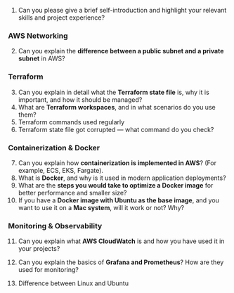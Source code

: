 1. Can you please give a brief self-introduction and highlight your relevant skills and project experience?


### **AWS Networking**

2. Can you explain the **difference between a public subnet and a private subnet** in AWS?

### **Terraform**

3. Can you explain in detail what the **Terraform state file** is, why it is important, and how it should be managed?
4. What are **Terraform workspaces**, and in what scenarios do you use them?
5. Terraform commands used regularly
6. Terraform state file got corrupted — what command do you check?

### **Containerization & Docker**

7. Can you explain how **containerization is implemented in AWS**? (For example, ECS, EKS, Fargate).
8. What is **Docker**, and why is it used in modern application deployments?
9. What are the **steps you would take to optimize a Docker image** for better performance and smaller size?
10. If you have a **Docker image with Ubuntu as the base image**, and you want to use it on a **Mac system**, will it work or not? Why?


### **Monitoring & Observability**

11. Can you explain what **AWS CloudWatch** is and how you have used it in your projects?
12. Can you explain the basics of **Grafana and Prometheus**? How are they used for monitoring?

13. Difference between Linux and Ubuntu

